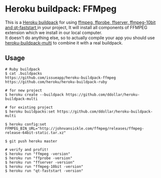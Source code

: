 Heroku buildpack: FFMpeg
=======================

This is a [Heroku buildpack](http://devcenter.heroku.com/articles/buildpacks) for using [ffmpeg, ffprobe, ffserver, ffmpeg-10bit and qt-faststart ](http://www.ffmpeg.org/) in your project, It will install all components of FFMPEG extension which we install in our local computer.  
It doesn't do anything else, so to actually compile your app you should use [heroku-buildpack-multi](https://github.com/ddollar/heroku-buildpack-multi) to combine it with a real buildpack.

Usage
-----

    # Ruby buildpack
    $ cat .buildpacks
    https://github.com/issueapp/heroku-buildpack-ffmpeg
    https://github.com/heroku/heroku-buildpack-ruby

    # for new project
    $ heroku create --buildpack https://github.com/ddollar/heroku-buildpack-multi

    # for existing project
    $ heroku buildpacks:set https://github.com/ddollar/heroku-buildpack-multi

    $ heroku config:set FFMPEG_BIN_URL="http://johnvansickle.com/ffmpeg/releases/ffmpeg-release-64bit-static.tar.xz"

    $ git push heroku master

    # verify and profit!
    $ heroku run "ffmpeg -version"
    $ heroku run "ffprobe -version"
    $ heroku run "ffserver -version"
    $ heroku run "ffmpeg-10bit -version"
    $ heroku run "qt-faststart -version"

